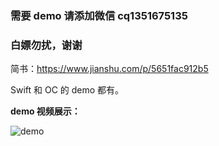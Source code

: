 ### 需要 demo 请添加微信 cq1351675135
### 白嫖勿扰，谢谢

简书：https://www.jianshu.com/p/5651fac912b5

Swift 和 OC 的 demo 都有。

**demo 视频展示：**

![demo](demo.gif)